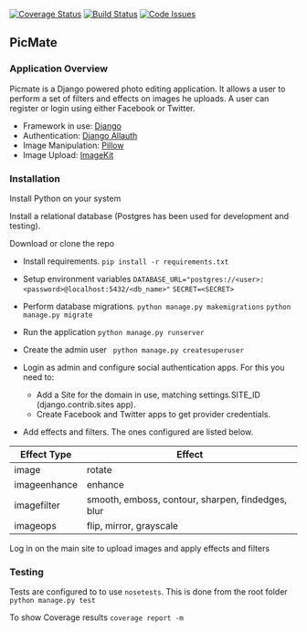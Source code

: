 [![Coverage Status](https://coveralls.io/repos/github/andela-egichuri/checkpoint4/badge.svg?branch=develop)](https://coveralls.io/github/andela-egichuri/checkpoint4?branch=develop) [![Build Status](https://travis-ci.org/andela-egichuri/checkpoint4.svg?branch=develop)](https://travis-ci.org/andela-egichuri/checkpoint4) [![Code Issues](https://www.quantifiedcode.com/api/v1/project/85cca79685584a9ca2dac184ebbfbf60/snapshot/origin:develop:HEAD/badge.svg)](https://www.quantifiedcode.com/app/project/85cca79685584a9ca2dac184ebbfbf60)
## PicMate
### Application Overview
Picmate is a Django powered photo editing application. It allows a user to perform a set of filters and effects on images he uploads.
A user can register or login using either Facebook or Twitter.

 - Framework in use: [Django](https://www.djangoproject.com/)
 - Authentication: [Django Allauth](https://github.com/pennersr/django-allauth)
 - Image Manipulation: [Pillow](http://python-pillow.org/)
 - Image Upload: [ImageKit](https://github.com/matthewwithanm/django-imagekit)

### Installation

Install Python on your system

Install a relational database (Postgres has been used for development and testing).

Download or clone the repo

 * Install requirements.
`pip install -r requirements.txt`
 * Setup environment variables
`DATABASE_URL="postgres://<user>:<password>@localhost:5432/<db_name>"`
`SECRET=<SECRET>`

 * Perform database migrations.
`python manage.py makemigrations`
`python manage.py migrate`

 * Run the application
`python manage.py runserver`

 * Create the admin user
 ` python manage.py createsuperuser`
 * Login as admin and configure social authentication apps. For this you need to:

     * Add a Site for the domain in use, matching settings.SITE_ID (django.contrib.sites app).
     * Create Facebook and Twitter apps to get provider credentials.
 * Add effects and filters. The ones configured are listed below.

|Effect Type  | Effect  |
|---|---|
|image | rotate|
|imageenhance | enhance |
|imagefilter | smooth, emboss, contour, sharpen, findedges, blur|
|imageops | flip, mirror, grayscale |
Log in on the main site to upload images and apply effects and filters

### Testing
Tests are configured to to use `nosetests`. This is done from the root folder
`python manage.py test`

To show Coverage results
`coverage report -m`
